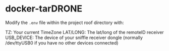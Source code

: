 # docker-tarDRONE

Modify the `.env` file within the project roof directory with:

TZ: Your current TimeZone
LAT/LONG: The lat/long of the remoteID receiver
USB_DEVICE: The device of your sniffle receiver dongle (normally /dev/ttyUSB0 if you have no other devices connected)
